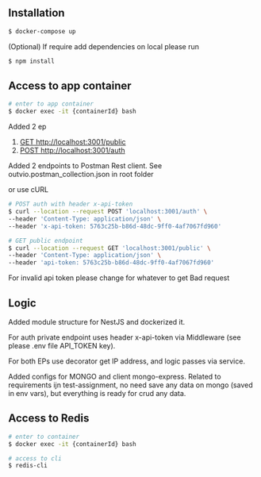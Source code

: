 ## Installation

```bash
$ docker-compose up
```

(Optional) If require add dependencies on local please run
```bash
$ npm install
```

## Access to app container
```bash
# enter to app container
$ docker exec -it {containerId} bash
```

Added 2 ep

1. [GET http://localhost:3001/public](http://localhost:3001/public)
2. [POST http://localhost:3001/auth](http://localhost:3001/auth)

Added 2 endpoints to Postman Rest client.
See outvio.postman_collection.json in root folder

or use cURL
```bash
# POST auth with header x-api-token
$ curl --location --request POST 'localhost:3001/auth' \
--header 'Content-Type: application/json' \
--header 'x-api-token: 5763c25b-b86d-48dc-9ff0-4af7067fd960'
```

```bash
# GET public endpoint
$ curl --location --request GET 'localhost:3001/public' \
--header 'Content-Type: application/json' \
--header 'api-token: 5763c25b-b86d-48dc-9ff0-4af7067fd960'
```

For invalid api token please change for whatever to get Bad request

## Logic
Added module structure for NestJS and dockerized it.

For auth private endpoint uses header x-api-token via Middleware (see please .env file API_TOKEN key).

For both EPs use decorator get IP address, and logic passes via service.

Added configs for MONGO and client mongo-express.
Related to requirements ijn test-assignment, no need save any data on mongo (saved in env vars), 
but everything is ready for crud any data.



## Access to Redis

```bash
# enter to container
$ docker exec -it {containerId} bash

# access to cli
$ redis-cli
```